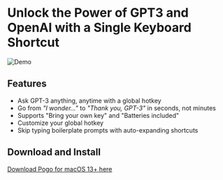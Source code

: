 # Unlock the Power of GPT3 and OpenAI with a Single Keyboard Shortcut

![Demo](https://pogo.super.site/_next/image?url=https%3A%2F%2Fsuper-static-assets.s3.amazonaws.com%2F477d890c-650b-4291-937f-a118fdf13e82%2Fimages%2F7168810f-cfbb-496e-a946-3fa9c8fafc35.jpg&w=3840&q=80)
## Features
- Ask GPT-3 anything, anytime with a global hotkey
- Go from *"I wonder..."* to *"Thank you, GPT-3"* in seconds, not minutes
- Supports "Bring your own key" and "Batteries included"
- Customize your global hotkey
- Skip typing boilerplate prompts with auto-expanding shortcuts

## Download and Install
[Download Pogo for macOS 13+ here](https://github.com/akaalias/getpogo/releases/latest/download/Pogo.dmg)


